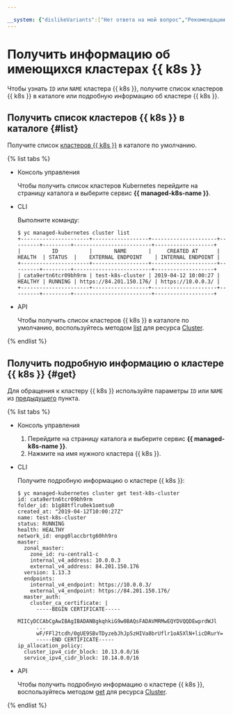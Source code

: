 ```yaml
---

__system: {"dislikeVariants":["Нет ответа на мой вопрос","Рекомендации не помогли","Содержание не соответствует заголовку","Другое"]}
---
```

# Получить информацию об имеющихся кластерах {{ k8s }}

Чтобы узнать `ID` или `NAME` кластера {{ k8s }}, получите список кластеров {{ k8s }} в каталоге или подробную информацию об кластере {{ k8s }}.

## Получить список кластеров {{ k8s }} в каталоге {#list}

Получите список [кластеров {{ k8s }}](../../concepts/index.md#kubernetes-cluster) в каталоге по умолчанию.

{% list tabs %}

- Консоль управления

    Чтобы получить список кластеров Kubernetes перейдите на страницу каталога и выберите сервис **{{ managed-k8s-name }}**.

- CLI

    Выполните команду: 
        
    ```
    $ yc managed-kubernetes cluster list
    +----------------------+------------------+---------------------+---------+---------+-------------------------+-------------------+
    |          ID          |       NAME       |     CREATED AT      | HEALTH  | STATUS  |    EXTERNAL ENDPOINT    | INTERNAL ENDPOINT |
    +----------------------+------------------+---------------------+---------+---------+-------------------------+-------------------+
    | cata9ertn6tcr09bh9rm | test-k8s-cluster | 2019-04-12 10:00:27 | HEALTHY | RUNNING | https://84.201.150.176/ | https://10.0.0.3/ |
    +----------------------+------------------+---------------------+---------+---------+-------------------------+-------------------+
    ```

- API
  
    Чтобы получить список кластеров {{ k8s }} в каталоге по умолчанию, воспользуйтесь методом [list](../../api-ref/Cluster/list.md) для ресурса [Cluster](../../api-ref/Cluster/).

{% endlist %}

## Получить подробную информацию о кластере {{ k8s }} {#get}

Для обращения к кластеру {{ k8s }} используйте параметры `ID` или `NAME` из [предыдущего](kubernetes-cluster-list.md#list) пункта.

{% list tabs %}

- Консоль управления

    1. Перейдите на страницу каталога и выберите сервис **{{ managed-k8s-name }}**.
    1. Нажмите на имя нужного кластера {{ k8s }}.

- CLI

    Получите подробную информацию о кластере {{ k8s }}:
    
    ```
    $ yc managed-kubernetes cluster get test-k8s-cluster
    id: cata9ertn6tcr09bh9rm
    folder_id: b1g88tflru0ek1omtsu0
    created_at: "2019-04-12T10:00:27Z"
    name: test-k8s-cluster
    status: RUNNING
    health: HEALTHY
    network_id: enpg0laccbrtg60hh9ro
    master:
      zonal_master:
        zone_id: ru-central1-c
        internal_v4_address: 10.0.0.3
        external_v4_address: 84.201.150.176
      version: 1.13.3
      endpoints:
        internal_v4_endpoint: https://10.0.0.3/
        external_v4_endpoint: https://84.201.150.176/
      master_auth:
        cluster_ca_certificate: |
          -----BEGIN CERTIFICATE-----
          MIICyDCCAbCgAwIBAgIBADANBgkqhkiG9w0BAQsFADAVMRMwEQYDVQQDEwprdWJl
          ...
          wF/FFl2tcdh/0gUE9SBvTDyzebJhJp5zHIVa8brUflr1oA5XlN+licDRurY=
          -----END CERTIFICATE-----
    ip_allocation_policy:
      cluster_ipv4_cidr_block: 10.13.0.0/16
      service_ipv4_cidr_block: 10.14.0.0/16
    ```
  
- API
  
  Чтобы получить подробную информацию о кластере {{ k8s }}, воспользуйтесь методом [get](../../api-ref/Cluster/get.md) для ресурса [Cluster](../../api-ref/Cluster/).  

{% endlist %}
